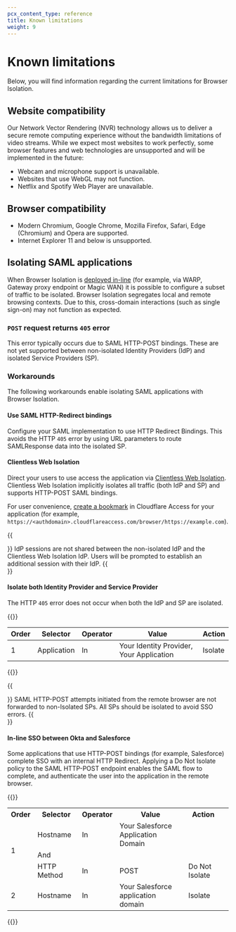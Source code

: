 ```yaml
---
pcx_content_type: reference
title: Known limitations
weight: 9
---
```


# Known limitations

Below, you will find information regarding the current limitations for Browser Isolation.

## Website compatibility

Our Network Vector Rendering (NVR) technology allows us to deliver a secure remote computing experience without the bandwidth limitations of video streams. While we expect most websites to work perfectly, some browser features and web technologies are unsupported and will be implemented in the future:

- Webcam and microphone support is unavailable.
- Websites that use WebGL may not function.
- Netflix and Spotify Web Player are unavailable.

## Browser compatibility

- Modern Chromium, Google Chrome, Mozilla Firefox, Safari, Edge (Chromium) and Opera are supported.
- Internet Explorer 11 and below is unsupported.

## Isolating SAML applications

When Browser Isolation is [deployed in-line](/cloudflare-one/policies/browser-isolation/setup/) (for example, via WARP, Gateway proxy endpoint or Magic WAN) it is possible to configure a subset of traffic to be isolated. Browser Isolation segregates local and remote browsing contexts. Due to this, cross-domain interactions (such as single sign-on) may not function as expected.

### `POST` request returns `405` error 

This error typically occurs due to SAML HTTP-POST bindings. These are not yet supported between non-isolated Identity Providers (IdP) and isolated Service Providers (SP).

### Workarounds

The following workarounds enable isolating SAML applications with Browser Isolation.

#### Use SAML HTTP-Redirect bindings 

Configure your SAML implementation to use HTTP Redirect Bindings. This avoids the HTTP `405` error by using URL parameters to route SAMLResponse data into the isolated SP.

#### Clientless Web Isolation 

Direct your users to use access the application via [Clientless Web Isolation](/cloudflare-one/policies/browser-isolation/setup/clientless-browser-isolation/). Clientless Web Isolation implicitly isolates all traffic (both IdP and SP) and supports HTTP-POST SAML bindings.

For user convenience, [create a bookmark](/cloudflare-one/applications/bookmarks/) in Cloudflare Access for your application (for example, `https://<authdomain>.cloudflareaccess.com/browser/https://example.com`).

{{<Aside type="note">}}
IdP sessions are not shared between the non-isolated IdP and the Clientless Web Isolation IdP. Users will be prompted to establish an additional session with their IdP.
{{</Aside>}}

#### Isolate both Identity Provider and Service Provider 

The HTTP `405` error does not occur when both the IdP and SP are isolated.

{{<table-wrap>}}

| Order | Selector    | Operator | Value  | Action | 
| ------| ------------| ---------| -------|--------| 
| 1     | Application | In | Your Identity Provider, Your Application  | Isolate |

{{</table-wrap>}}

{{<Aside type="note">}}
SAML HTTP-POST attempts initiated from the remote browser are not forwarded to non-Isolated SPs. All SPs should be isolated to avoid SSO errors.
{{</Aside>}}

#### In-line SSO between Okta and Salesforce

Some applications that use HTTP-POST bindings (for example, Salesforce) complete SSO with an internal HTTP Redirect. Applying a Do Not Isolate policy to the SAML HTTP-POST endpoint enables the SAML flow to complete, and authenticate the user into the application in the remote browser.

{{<table-wrap>}}

<table>
  <tbody>
    <th colspan="1" rowspan="1">
      Order
    </th>
    <th colspan="1" rowspan="1">
      Selector
    </th>
    <th colspan="1" rowspan="1">
      Operator
    </th>
    <th colspan="1" rowspan="1">
      Value
    </th>
    <th colspan="1" rowspan="1">
      Action
    </th>
    <tr>
      <td colspan="1" rowspan="3">
      1
      </td>
      <td colspan="1" rowspan="1">
      Hostname
      </td>
      <td colspan="1" rowspan="1">
      In
      </td>
      <td colspan="1" rowspan="1">
      Your Salesforce Application Domain
      </td>
      <td colspan="1" rowspan="1">
      </td>
      <td colspan="1" rowspan="1">
      </td>
    </tr>
    <tr>
      <td colspan="3" rowspan="1">
      And
      </td>
      <td colspan="1" rowspan="1">
      </td>
      <td colspan="1" rowspan="1">
      </td>
    </tr>
    <tr>
      <td colspan="1" rowspan="1">
      HTTP Method
      </td>
      <td colspan="1" rowspan="1">
      In
      </td>
      <td colspan="1" rowspan="1">
      POST
      </td>
      <td colspan="1" rowspan="1">
      Do Not Isolate
      </td>
    </tr>
    <tr>
      <td colspan="1" rowspan="1">
      2
      </td>
      <td colspan="1" rowspan="1">
      Hostname
      </td>
      <td colspan="1" rowspan="1">
      In
      </td>
      <td colspan="1" rowspan="1">
      Your Salesforce application domain
      </td>
      <td colspan="1" rowspan="1">
      Isolate
      </td>
    </tr>
  </tbody>
</table>

{{</table-wrap>}}